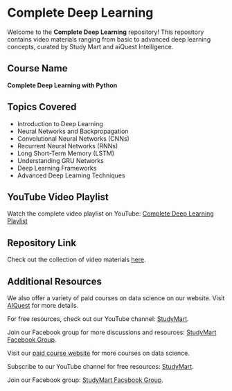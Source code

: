 <!DOCTYPE html>
<html>
<body>
  <h1>Complete Deep Learning</h1>
  <p>Welcome to the <strong>Complete Deep Learning</strong> repository! This repository contains video materials ranging from basic to advanced deep learning concepts, curated by Study Mart and aiQuest Intelligence.</p>

  <h2>Course Name</h2>
  <p><strong>Complete Deep Learning with Python</strong></p>

  <h2>Topics Covered</h2>
  <ul>
    <li>Introduction to Deep Learning</li>
    <li>Neural Networks and Backpropagation</li>
    <li>Convolutional Neural Networks (CNNs)</li>
    <li>Recurrent Neural Networks (RNNs)</li>
    <li>Long Short-Term Memory (LSTM)</li>
    <li>Understanding GRU Networks</li>
    <li>Deep Learning Frameworks</li>
    <li>Advanced Deep Learning Techniques</li>
  </ul>

  <h2>YouTube Video Playlist</h2>
  <p>Watch the complete video playlist on YouTube: <a href="https://www.youtube.com/playlist?list=PLKdU0fuY4OFdFUCFcUp-7VD4bLXr50hgb" target="_blank">Complete Deep Learning Playlist</a></p>

  <h2>Repository Link</h2>
  <p>Check out the collection of video materials <a href="https://github.com/rashakil-ds/60-Days-of-Deep-Learning" target="_blank">here</a>.</p>

  <h2>Additional Resources</h2>
  <p>We also offer a variety of paid courses on data science on our website. Visit <a href="https://aiquest.org/" target="_blank">AIQuest</a> for more details.</p>
  <p>For free resources, check out our YouTube channel: <a href="https://www.youtube.com/StudyMart" target="_blank">StudyMart</a>.</p>
  <p>Join our Facebook group for more discussions and resources: <a href="https://www.facebook.com/groups/StudyMart" target="_blank">StudyMart Facebook Group</a>.</p>

  <footer>
    <p>Visit our <a href="https://aiquest.org/" target="_blank">paid course website</a> for more courses on data science.</p>
    <p>Subscribe to our YouTube channel for free resources: <a href="https://www.youtube.com/StudyMart" target="_blank">StudyMart</a>.</p>
    <p>Join our Facebook group: <a href="https://www.facebook.com/groups/StudyMart" target="_blank">StudyMart Facebook Group</a>.</p>
  </footer>
</body>
</html>
